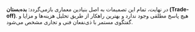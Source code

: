 
در نهایت، تمام این تصمیمات به اصل بنیادین معماری بازمی‌گردد: **بده‌بستان (Trade-off)**. هیچ پاسخ مطلقی وجود ندارد و بهترین راهکار از طریق تحلیل هزینه‌ها و مزایا و گفتگوی مستمر با ذی‌نفعان فنی و تجاری مشخص می‌شود.

